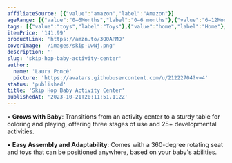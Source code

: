 ```yaml
---
affiliateSource: [{"value":"amazon","label":"Amazon"}]
ageRange: [{"value":"0–6Months","label":"0–6 months"},{"value":"6–12Months","label":"6–12 months"}]
tags: [{"value":"toys","label":"Toys"},{"value":"home","label":"Home"},{"value":"amazon","label":"Amazon"}]
itemPrice: '141.99'
productLink: 'https://amzn.to/3Q0APMO'
coverImage: '/images/skip-UwNj.png'
description: ''
slug: 'skip-hop-baby-activity-center'
author:
  name: 'Laura Poncé'
  picture: 'https://avatars.githubusercontent.com/u/21222704?v=4'
status: 'published'
title: 'Skip Hop Baby Activity Center'
publishedAt: '2023-10-21T20:11:51.112Z'
---
```


• **Grows with Baby**: Transitions from an activity center to a sturdy table for coloring and playing, offering three stages of use and 25+ developmental activities.

• **Easy Assembly and Adaptability**: Comes with a 360-degree rotating seat and toys that can be positioned anywhere, based on your baby's abilities.



